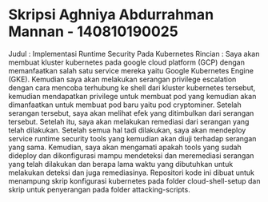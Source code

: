 # Skripsi Aghniya Abdurrahman Mannan - 140810190025
Judul : Implementasi Runtime Security Pada Kubernetes
Rincian :
Saya akan membuat kluster kubernetes pada google cloud platform (GCP) dengan memanfaatkan salah satu service mereka yaitu Google Kubernetes Engine (GKE). Kemudian saya akan melakukan serangan privilege escalation dengan cara mencoba terhubung ke shell dari kluster kubernetes tersebut, kemudian mendapatkan privilege untuk membuat pod yang kemudian akan dimanfaatkan untuk membuat pod baru yaitu pod cryptominer. Setelah serangan tersebut, saya akan melihat efek yang ditimbulkan dari serangan tersebut. Setelah itu, saya akan melakukan remediasi dari serangan yang telah dilakukan. 
Setelah semua hal tadi dilakukan, saya akan mendeploy service runtime security tools yang kemudian akan diuji terhadap serangan yang sama. Kemudian, saya akan mengamati apakah tools yang sudah dideploy dan dikonfigurasi mampu mendeteksi dan meremediasi serangan yang telah dilakukan dan berapa lama waktu yang dibutuhkan untuk melakukan deteksi dan juga remediasinya.
Repositori kode ini dibuat untuk menampung skrip konfigurasi kubernetes pada folder cloud-shell-setup dan skrip untuk penyerangan pada folder attacking-scripts.